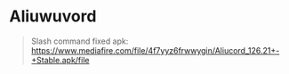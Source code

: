 # Aliuwuvord

> Slash command fixed apk:
https://www.mediafire.com/file/4f7yyz6frwwygin/Aliucord_126.21+-+Stable.apk/file
